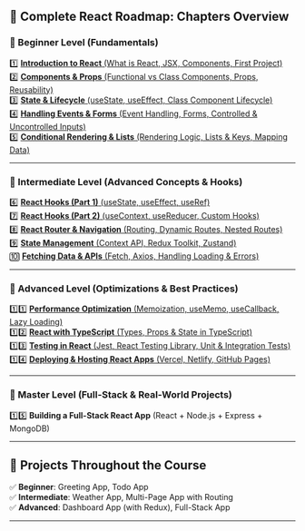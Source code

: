 ## 📖 **Complete React Roadmap: Chapters Overview**  

### **🔹 Beginner Level (Fundamentals)**  
1️⃣ [**Introduction to React** (What is React, JSX, Components, First Project)](https://musarafhossain.github.io/React-JS-Notes/1_Introduction%20to%20React)  
2️⃣ [**Components & Props** (Functional vs Class Components, Props, Reusability)](https://musarafhossain.github.io/React-JS-Notes/2_Components%20%26%20Props)  
3️⃣ [**State & Lifecycle** (useState, useEffect, Class Component Lifecycle)](https://musarafhossain.github.io/React-JS-Notes/3_State%20%26%20Lifecycle%20in%20React)  
4️⃣ [**Handling Events & Forms** (Event Handling, Forms, Controlled & Uncontrolled Inputs)](https://musarafhossain.github.io/React-JS-Notes/4_Handling%20Events%20%26%20Forms%20in%20React)  
5️⃣ [**Conditional Rendering & Lists** (Rendering Logic, Lists & Keys, Mapping Data)](https://musarafhossain.github.io/React-JS-Notes/5_Conditional%20Rendering%20%26%20Lists%20in%20React)  

---

### **🔹 Intermediate Level (Advanced Concepts & Hooks)**  
6️⃣ [**React Hooks (Part 1)** (useState, useEffect, useRef)](https://musarafhossain.github.io/React-JS-Notes/6_React%20Hooks%20(Part%201))  
7️⃣ [**React Hooks (Part 2)** (useContext, useReducer, Custom Hooks)](https://musarafhossain.github.io/React-JS-Notes/7_React%20Hooks%20(Part%202))  
8️⃣ [**React Router & Navigation** (Routing, Dynamic Routes, Nested Routes)](https://musarafhossain.github.io/React-JS-Notes/8_React%20Router%20%26%20Navigation)  
9️⃣ [**State Management** (Context API, Redux Toolkit, Zustand)](https://musarafhossain.github.io/React-JS-Notes/9_State%20Management%20(Context%20API%2C%20Redux%20Toolkit%2C%20Zustand))  
🔟 [**Fetching Data & APIs** (Fetch, Axios, Handling Loading & Errors)](https://musarafhossain.github.io/React-JS-Notes/10_Fetching%20Data%20%26%20APIs%20(Fetch%2C%20Axios%2C%20Handling%20Loading%20%26%20Errors))  

---

### **🔹 Advanced Level (Optimizations & Best Practices)**  
1️⃣1️⃣ [**Performance Optimization** (Memoization, useMemo, useCallback, Lazy Loading)](https://musarafhossain.github.io/React-JS-Notes/11_Performance%20Optimization%20in%20React%20(Memoization%2C%20useMemo%2C%20useCallback%2C%20Lazy%20Loading))  
1️⃣2️⃣ [**React with TypeScript** (Types, Props & State in TypeScript)](https://musarafhossain.github.io/React-JS-Notes/12_React%20with%20TypeScript%20(Types%2C%20Props%20%26%20State%20in%20TypeScript))  
1️⃣3️⃣ [**Testing in React** (Jest, React Testing Library, Unit & Integration Tests)](https://musarafhossain.github.io/React-JS-Notes/13_Testing%20in%20React%20(Jest%2C%20React%20Testing%20Library%2C%20Unit%20%26%20Integration%20Tests))  
1️⃣4️⃣ [**Deploying & Hosting React Apps** (Vercel, Netlify, GitHub Pages)](https://musarafhossain.github.io/React-JS-Notes/14_Deploying%20%26%20Hosting%20React%20Apps%20(Vercel%2C%20Netlify%2C%20GitHub%20Pages))  

---

### **🔹 Master Level (Full-Stack & Real-World Projects)**  
1️⃣5️⃣ **Building a Full-Stack React App** (React + Node.js + Express + MongoDB)  

---

## 🎯 **Projects Throughout the Course**  
✅ **Beginner**: Greeting App, Todo App  
✅ **Intermediate**: Weather App, Multi-Page App with Routing  
✅ **Advanced**: Dashboard App (with Redux), Full-Stack App  

---